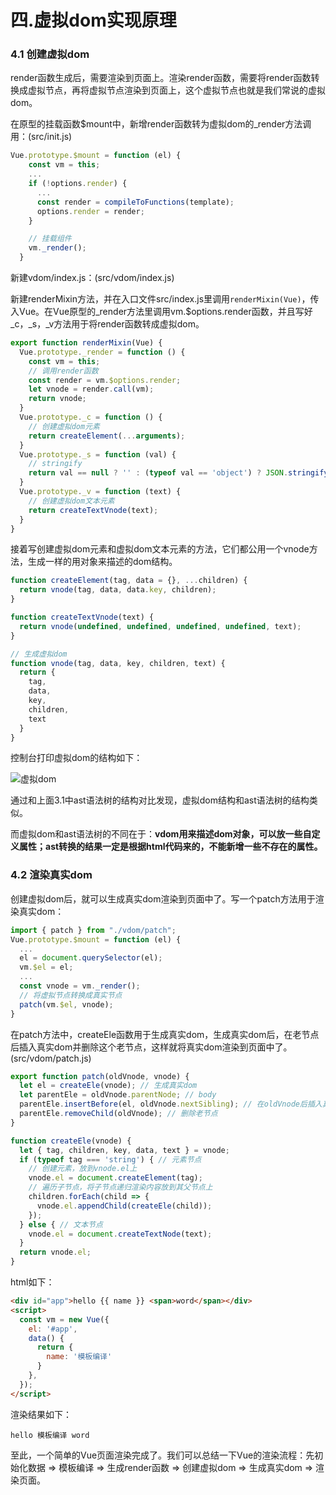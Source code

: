 # 四.虚拟dom实现原理

### 4.1 创建虚拟dom

render函数生成后，需要渲染到页面上。渲染render函数，需要将render函数转换成虚拟节点，再将虚拟节点渲染到页面上，这个虚拟节点也就是我们常说的虚拟dom。

在原型的挂载函数$mount中，新增render函数转为虚拟dom的_render方法调用：(src/init.js)

```js
Vue.prototype.$mount = function (el) {
    const vm = this;
    ...
    if (!options.render) {
      ...
      const render = compileToFunctions(template);
      options.render = render;
    }

    // 挂载组件
    vm._render();
  }
```

新建vdom/index.js：(src/vdom/index.js)

新建renderMixin方法，并在入口文件src/index.js里调用`renderMixin(Vue)`，传入Vue。在Vue原型的_render方法里调用vm.$options.render函数，并且写好_c，_s，_v方法用于将render函数转成虚拟dom。

```js
export function renderMixin(Vue) {
  Vue.prototype._render = function () {
    const vm = this;
    // 调用render函数
    const render = vm.$options.render;
    let vnode = render.call(vm);
    return vnode;
  }
  Vue.prototype._c = function () {
    // 创建虚拟dom元素
    return createElement(...arguments);
  }
  Vue.prototype._s = function (val) {
    // stringify
    return val == null ? '' : (typeof val == 'object') ? JSON.stringify(val) : val;
  }
  Vue.prototype._v = function (text) {
    // 创建虚拟dom文本元素
    return createTextVnode(text);
  }
}
```
接着写创建虚拟dom元素和虚拟dom文本元素的方法，它们都公用一个vnode方法，生成一样的用对象来描述的dom结构。

```js
function createElement(tag, data = {}, ...children) {
  return vnode(tag, data, data.key, children);
}

function createTextVnode(text) {
  return vnode(undefined, undefined, undefined, undefined, text);
}

// 生成虚拟dom
function vnode(tag, data, key, children, text) {
  return {
    tag, 
    data, 
    key, 
    children, 
    text
  }
}
```

控制台打印虚拟dom的结构如下：

![虚拟dom](https://user-images.githubusercontent.com/20060839/128677920-16a3c903-63b5-43d7-8e67-3ed58f4f423d.png)

通过和上面3.1中ast语法树的结构对比发现，虚拟dom结构和ast语法树的结构类似。

而虚拟dom和ast语法树的不同在于：<b>vdom用来描述dom对象，可以放一些自定义属性；ast转换的结果一定是根据html代码来的，不能新增一些不存在的属性。</b>

### 4.2 渲染真实dom

创建虚拟dom后，就可以生成真实dom渲染到页面中了。写一个patch方法用于渲染真实dom：

```js
import { patch } from "./vdom/patch";
Vue.prototype.$mount = function (el) {
  ...
  el = document.querySelector(el);
  vm.$el = el;
  ...
  const vnode = vm._render();
  // 将虚拟节点转换成真实节点
  patch(vm.$el, vnode);
}
```

在patch方法中，createEle函数用于生成真实dom，生成真实dom后，在老节点后插入真实dom并删除这个老节点，这样就将真实dom渲染到页面中了。(src/vdom/patch.js)

```js
export function patch(oldVnode, vnode) {
  let el = createEle(vnode); // 生成真实dom
  let parentEle = oldVnode.parentNode; // body
  parentEle.insertBefore(el, oldVnode.nextSibling); // 在oldVnode后插入真实dom
  parentEle.removeChild(oldVnode); // 删除老节点
}

function createEle(vnode) {
  let { tag, children, key, data, text } = vnode;
  if (typeof tag === 'string') { // 元素节点
    // 创建元素，放到vnode.el上
    vnode.el = document.createElement(tag);
    // 遍历子节点，将子节点递归渲染内容放到其父节点上
    children.forEach(child => {
      vnode.el.appendChild(createEle(child));
    });
  } else { // 文本节点
    vnode.el = document.createTextNode(text);
  }
  return vnode.el;
}
```

html如下：

```html
<div id="app">hello {{ name }} <span>word</span></div>
<script>
  const vm = new Vue({
    el: '#app',
    data() {
      return {
        name: '模板编译'
      }
    },
  });
</script>
```

渲染结果如下：

```
hello 模板编译 word
```

至此，一个简单的Vue页面渲染完成了。我们可以总结一下Vue的渲染流程：先初始化数据 => 模板编译 => 生成render函数 => 创建虚拟dom => 生成真实dom => 渲染页面。
